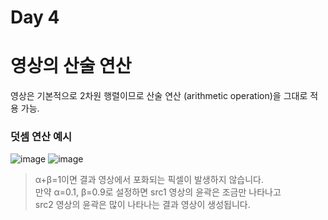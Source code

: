 
Day 4
===
# 영상의 산술 연산

영상은 기본적으로 2차원 행렬이므로 산술 연산 (arithmetic operation)을 그대로 적용 가능.
### 덧셈 연산 예시
![image](https://github.com/god102104/openCV_Practice/assets/43011129/8e5f625b-865f-4e1d-a83a-fe728fb8c589)
![image](https://github.com/god102104/openCV_Practice/assets/43011129/9fb36b06-5f84-4fcf-b9c8-858d6e43965e)
> α+β=1이면 결과 영상에서 포화되는 픽셀이 발생하지 않습니다. <br>
> 만약 α=0.1, β=0.9로 설정하면 src1 영상의 윤곽은 조금만 나타나고 <br>
> src2 영상의 윤곽은 많이 나타나는 결과 영상이 생성됩니다. <br>
